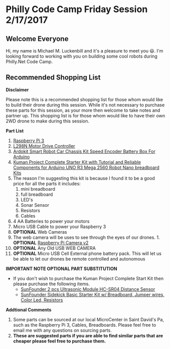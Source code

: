 # Philly Code Camp Friday Session 2/17/2017

## Welcome Everyone
Hi, my name is Michael M. Luckenbill and it's a pleasure to meet you :smiley:.
I'm looking forward to working with you on building some cool robots during Philly.Net Code Camp.


## Recommended Shopping List
**Disclaimer**


Please note this is a recommended shopping list for those whom would like to build their drone during this session. While it's not necessary to purchase these parts for this session, as your more then welcome to take notes and partner up. This shopping list is for those whom would like to have their own 2WD drone to make during this session.

**Part List**
1. [Raspberry Pi 3](https://www.amazon.com/Raspberry-Pi-RASP-PI-3-Model-Motherboard/dp/B01CD5VC92)
2. [L298N Motor Drive Controller](https://www.amazon.com/gp/product/B014KMHSW6/ref=oh_aui_detailpage_o05_s00?ie=UTF8&psc=1)
3. [Ardokit Smart Robot Car Chassis Kit Speed Encoder Battery Box For Arduino](https://www.amazon.com/gp/product/B00K5OWHXO/ref=oh_aui_detailpage_o06_s00?ie=UTF8&psc=1)
4. [Kuman Project Complete Starter Kit with Tutorial and Reliable Components for Arduino UNO R3 Mega 2560 Robot Nano breadboard Kits](https://www.amazon.com/gp/product/B016D5KUHS/ref=oh_aui_detailpage_o00_s00?ie=UTF8&psc=1)
  1. The reason I'm suggesting this kit is because I found it to be a good price for all the parts it includes:
     1. mini breadboard
     2. full breadboard
     3. LED's
     4. Sonar Sensor
     5. Resistors
     6. Cables
5. 4 AA Batteries to power your motors
6. Micro USB Cable to power your Raspberry 3
7. **OPTIONAL** Web Cameras
  1. The web camera will be uses to see through the eyes of our drones.
    1. **OPTIONAL** [Raspberry Pi Camera v2](https://www.amazon.com/Raspberry-Pi-Camera-Module-Megapixel/dp/B01ER2SKFS/ref=sr_1_1?s=pc&ie=UTF8&qid=1486437106&sr=1-1&keywords=Raspberry+pi+camera+2.1)
   2. **OPTIONAL** Any Old USB WEB CAMERA
8. **OPTIONAL** Micro USB Cell External phone battery pack.
This will let us be able to let our drones be remote controlled and autonomous




__IMPORTANT NOTE OPTIONAL PART SUBSTITUTION__   
* If you don't wish to purchase the Kuman Project Complete Start Kit then please purchase the following items.
   * [SunFounder 2 pcs Ultrasonic Module HC-SR04 Distance Sensor](https://www.amazon.com/SunFounder-Ultrasonic-Distance-Duemilanove-Rapsberry/dp/B00E0NXTJW/ref=sr_1_4?s=pc&ie=UTF8&qid=1486436407&sr=1-4&keywords=HC-SR04+Ultrasonic+Module+Distance+Sensor)
   * [SunFounder Sidekick Basic Starter Kit w/ Breadboard, Jumper wires, Color Led, Resistors ](https://www.amazon.com/dp/B00DGNZ9G8?psc=1)


__Addtional Comments__

1. Some parts can be sourced at our local MicroCenter in Saint David's Pa, such as the Raspberry Pi 3, Cables, Breadboards. Please feel free to email me with any questions on sourcing parts.
2. __These are suggested parts if you are able to find similar parts that are cheaper please feel free to purchase them.__

